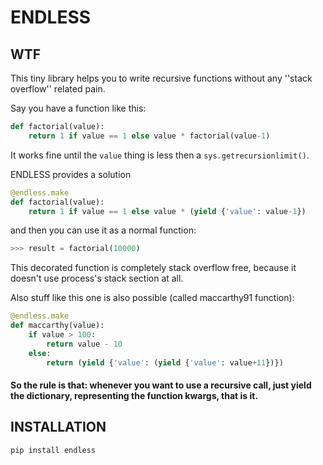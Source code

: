 # ENDLESS

## WTF
This tiny library helps you to write recursive functions without any ''stack overflow'' related pain.

Say you have a function like this:
```python
def factorial(value):
    return 1 if value == 1 else value * factorial(value-1)
```
It works fine until the ```value``` thing is less then a ```sys.getrecursionlimit()```.

ENDLESS provides a solution
```python
@endless.make
def factorial(value):
    return 1 if value == 1 else value * (yield {'value': value-1})
```

and then you can use it as a normal function:
``` python
>>> result = factorial(10000)
```

This decorated function is completely stack overflow free, because it doesn't use process's stack section at all.

Also stuff like this one is also possible (called maccarthy91 function):
```python
@endless.make
def maccarthy(value):
    if value > 100:
        return value - 10
    else:
        return (yield {'value': (yield {'value': value+11})})
```
#### So the rule is that: whenever you want to use a recursive call, just yield the dictionary, representing the function kwargs, that is it.

## INSTALLATION
```python
pip install endless
```
